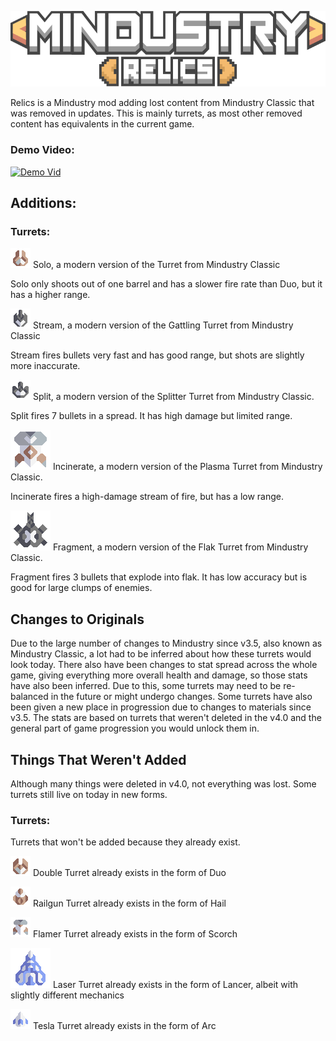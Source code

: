![Logo](https://github.com/Error-In-Code/Relics-Mod/blob/master/assets/sprites-override/ui/logo.png?raw=true)

Relics is a Mindustry mod adding lost content from Mindustry Classic that was removed in updates.
This is mainly turrets, as most other removed content has equivalents in the current game.
### Demo Video:
[![Demo Vid](http://img.youtube.com/vi/B9S3DZDPhLw/0.jpg)](http://www.youtube.com/watch?v=B9S3DZDPhLw)

## Additions:
### Turrets:

![Solo](https://github.com/Error-In-Code/Relics-Mod/blob/master/assets/sprites/blocks/solo.png?raw=true) 
Solo, a modern version of the Turret from Mindustry Classic

Solo only shoots out of one barrel and has a slower fire rate than Duo, but it has a higher range.

![Stream](https://github.com/Error-In-Code/Relics-Mod/blob/master/assets/sprites/blocks/stream.png?raw=true)
Stream, a modern version of the Gattling Turret from Mindustry Classic

Stream fires bullets very fast and has good range, but shots are slightly more inaccurate.

![Split](https://github.com/Error-In-Code/Relics-Mod/blob/master/assets/sprites/blocks/split.png?raw=true)
Split, a modern version of the Splitter Turret from Mindustry Classic.

Split fires 7 bullets in a spread. It has high damage but limited range.

![Incinerate](https://github.com/Error-In-Code/Relics-Mod/blob/master/assets/sprites/blocks/incinerate.png?raw=true)
Incinerate, a modern version of the Plasma Turret from Mindustry Classic.

Incinerate fires a high-damage stream of fire, but has a low range.

![Fragment](https://github.com/Error-In-Code/Relics-Mod/blob/master/assets/sprites/blocks/fragment.png?raw=true)
Fragment, a modern version of the Flak Turret from Mindustry Classic.

Fragment fires 3 bullets that explode into flak. It has low accuracy but is good for large clumps of enemies.

## Changes to Originals
Due to the large number of changes to Mindustry since v3.5, also known as Mindustry Classic, a lot had to be inferred about how these turrets would look today.
There also have been changes to stat spread across the whole game, giving everything more overall health and damage, so those stats have also been inferred.
Due to this, some turrets may need to be re-balanced in the future or might undergo changes. Some turrets have also been given a new place in progression due to changes to materials since v3.5.
The stats are based on turrets that weren't deleted in the v4.0 and the general part of game progression you would unlock them in.

## Things That Weren't Added
Although many things were deleted in v4.0, not everything was lost. Some turrets still live on today in new forms.
### Turrets:
Turrets that won't be added because they already exist.

![Duo](https://github.com/Anuken/Mindustry/blob/master/core/assets-raw/sprites/blocks/turrets/duo.png?raw=true)
Double Turret already exists in the form of Duo

![Hail](https://github.com/Anuken/Mindustry/blob/master/core/assets-raw/sprites/blocks/turrets/hail.png?raw=true)
Railgun Turret already exists in the form of Hail

![Scorch](https://github.com/Anuken/Mindustry/blob/master/core/assets-raw/sprites/blocks/turrets/scorch.png?raw=true)
Flamer Turret already exists in the form of Scorch

![Lancer](https://github.com/Anuken/Mindustry/blob/master/core/assets-raw/sprites/blocks/turrets/lancer.png?raw=true)
Laser Turret already exists in the form of Lancer, albeit with slightly different mechanics

![Arc](https://github.com/Anuken/Mindustry/blob/master/core/assets-raw/sprites/blocks/turrets/arc.png?raw=true)
Tesla Turret already exists in the form of Arc
